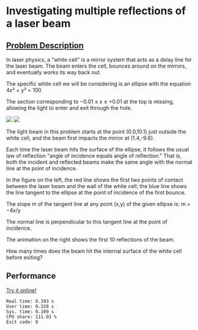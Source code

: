 # Investigating multiple reflections of a laser beam

## [Problem Description](https://projecteuler.net/problem=144)

In laser physics, a "white cell" is a mirror system that acts as a delay line for the laser beam. The beam enters the cell, bounces around on the mirrors, and eventually works its way back out.

The specific white cell we will be considering is an ellipse with the equation 4x² + y² = 100

The section corresponding to −0.01 ≤ x ≤ +0.01 at the top is missing, allowing the light to enter and exit through the hole.

![](https://projecteuler.net/project/images/p144_1.gif) ![](https://projecteuler.net/project/images/p144_2.gif)

The light beam in this problem starts at the point (0.0,10.1) just outside the white cell, and the beam first impacts the mirror at (1.4,-9.6).

Each time the laser beam hits the surface of the ellipse, it follows the usual law of reflection "angle of incidence equals angle of reflection." That is, both the incident and reflected beams make the same angle with the normal line at the point of incidence.

In the figure on the left, the red line shows the first two points of contact between the laser beam and the wall of the white cell; the blue line shows the line tangent to the ellipse at the point of incidence of the first bounce.

The slope m of the tangent line at any point (x,y) of the given ellipse is: m = −4x/y

The normal line is perpendicular to this tangent line at the point of incidence.

The animation on the right shows the first 10 reflections of the beam.

How many times does the beam hit the internal surface of the white cell before exiting?

## Performance

[Try it online!](https://tio.run/##lVdLjttGEN3PKcoy4JAaiRIJIUAmGdswYCBeJcBkNxgIJNWS2sOfu1sWCeQAyTZnyAl8BB/FF5m8/pGUIuezGIrdVV2fV6@qOazgLRdPT8@fLQ5SLDJeLVj1kZjZvtqwbVlvDgWjn0WdFayMVyva1FdEr@3@ps5pMplg411FRSqZoGbfSZ7LGaU0Oe65YpSzopgQl9gpuRC1INlJxUpS@1RRmitItHDDirSjgleMtlBSe@ZMZiwtI/oFa/1GrFJMSCPXpmeU1YcqZzAh8LKhujIy60sHgj32EacOaVF0dKzFoyQOr0e4y9L8keqDiq6QhHYhG5bzLc9pCJ6OjI4cvxnWdSX5hgle7UxKFbAqeCO1htobx@zDIVUcUazaz5/omjo8byleLnsXLDfyvBaCyaauNtqaqunLb38so2VMX37/k1rzvDZrwKQNq7rRPksuJQ4gsaKoj@aohorv9kobMfDYpFuuDwKVnY1sXxfMJPrs/iHYK9XIm8WiEfV7BMRQThFVTPmNBS/THZOLBkVfx9GOb8P/fy4x53ziNkZTRK6LhGQaSyySKhWaCDbTpuaVogDJz@JlFIf0/iCVLpPG3mgM1bEFVp4dWy6gysvGEGsggjYdxNFqNv8u@jY0KLxNc@DCS3bGNdpzd1QexDbNGdVbW1lb6hnYA4pq9K3aQYJaMHDUioJtC1fgSVrtCnOaVzkiB0sNOwpNHCcZ1KMJQEKUXGpKOzK5g8ok6XTZxoQJJqSPNnaZIglrsqdhVYtSR6X76QTWcTgGh3e2YbZ8dxDMt0/Btmpm3gT8GSty7xO2IKtjbU1KbROdoYA5QlNHxqpzTH2RjmCtx3Mo4ve2gMWBnbsyS4XcNAig96gOX0/LO7Bx2vkwdHhRN2CF1/G2PVBp1Xn@tbMu9Go7jhHSe@byBhZudceu2kXnTY8x1@RmomHo7vxQpMIGj91zh/9QGW0zrdBQhk6uMsJ00Xkx4uWIStJHbUantvRjfQRdkJrmu8QQZ3LomT1XjmwYHRUSOOP9aBRmDLOZmdGCyfMKlvX8xw/uisantjYQr1MFBKkLZ3B3Q/PV1CFlVE@wCcwBrxgvzLJX1UCt/VQN2hg28dcm@E1Cex@Rq@otBV0y7@JwEbTJvI1DI7s3Qn2M5lZx2sYPECGA3ouN2bHXZiCDEo7KxAWG1RyLRRBfl/EUb/rs6@EOnNNdi3n/BlF0ZnnpAnB7gVUNe9FYEpqX5K59o3VGKsHq@u7zp9ApJndvQm0lgMocCiH0lq4iJilP17UprLt2Ao9GxlP54FK7qDjSCz1K/6ro65EimBWCs3Dbgur9DPuJXU/1AbOZY1MvzA6Ac1hpn4XSlrJppvGcptPcCtpY13qewcMN2mMfyQ9CBUY9RIWSaWpL3yZOb/51PcsR88Sv5pfnyLXBaNaLkl6UjEXnVBK1ShWzHPLgmOnsiWT2ru0W6DS3Ru2a6Lkb5ZgVdupkHW6cb4bJ4dpl8Gcbf60bxfszneeL0V8ca9cmLqPL/eqEv748a9KR4GKzDFERVezofdFQfHP2BJ2zyML/qmZr1ntB2Khwv5y2fyuJh0jfSH0L6HR9C5xqjFG8bOMSzuOA9KvhCBD4aoFcHvd2qD3MLMe65EGfumwN0FxsQmeLbynNZNACDow/@oHwEYVPSBfgaYjOl5GwQrJLKjYwqwI8T1F1n6Kvgvv1KZgtvaS5/XbFvd/aMOyig2jpDVS1WvdGhvvLWXl2SeSck6yLj6wH3oXbI356ZyxnpL8j8cQHIJkvQIvWnRL6hsT1JkC2nhe9Giry4qTsC3eloApvq0MZKXyCrXE/Fix4MU7mXC/HN4gyHaTxMxi@@ylq8EU7@t8qMjldPT39BQ)

```
Real time: 0.393 s
User time: 0.328 s
Sys. time: 0.109 s
CPU share: 111.03 %
Exit code: 0
```